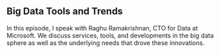 ## Big Data Tools and Trends

In this episode, I speak with Raghu Ramakrishnan, CTO for Data at Microsoft.  We discuss services, tools, and developments in the big data sphere as well as the underlying needs that drove these innovations.


